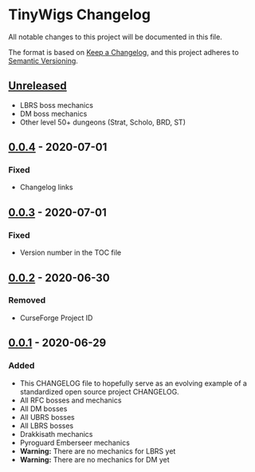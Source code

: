 # TinyWigs Changelog

All notable changes to this project will be documented in this file.

The format is based on [Keep a Changelog](https://keepachangelog.com/en/1.0.0/),
and this project adheres to [Semantic Versioning](https://semver.org/spec/v2.0.0.html).

## [Unreleased]
- LBRS boss mechanics
- DM boss mechanics
- Other level 50+ dungeons (Strat, Scholo, BRD, ST)

## [0.0.4] - 2020-07-01
### Fixed
- Changelog links

## [0.0.3] - 2020-07-01
### Fixed
- Version number in the TOC file

## [0.0.2] - 2020-06-30
### Removed
- CurseForge Project ID

## [0.0.1] - 2020-06-29
### Added
- This CHANGELOG file to hopefully serve as an evolving example of a
  standardized open source project CHANGELOG.
- All RFC bosses and mechanics
- All DM bosses
- All UBRS bosses
- All LBRS bosses
- Drakkisath mechanics
- Pyroguard Emberseer mechanics
- **Warning:** There are no mechanics for LBRS yet
- **Warning:** There are no mechanics for DM yet

[Unreleased]: https://github.com/Avyiel/TinyWigs/compare/v0.0.4...HEAD
[0.0.4]: https://github.com/Avyiel/TinyWigs/releases/tag/v0.0.4
[0.0.3]: https://github.com/Avyiel/TinyWigs/releases/tag/v0.0.3
[0.0.2]: https://github.com/Avyiel/TinyWigs/releases/tag/v0.0.2
[0.0.1]: https://github.com/Avyiel/TinyWigs/releases/tag/v0.0.1